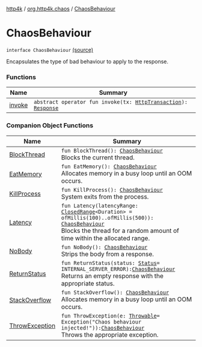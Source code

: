 [http4k](../../index.md) / [org.http4k.chaos](../index.md) / [ChaosBehaviour](./index.md)

# ChaosBehaviour

`interface ChaosBehaviour` [(source)](https://github.com/http4k/http4k/blob/master/http4k-testing-chaos/src/main/kotlin/org/http4k/chaos/ChaosBehaviour.kt#L20)

Encapsulates the type of bad behaviour to apply to the response.

### Functions

| Name | Summary |
|---|---|
| [invoke](invoke.md) | `abstract operator fun invoke(tx: `[`HttpTransaction`](../../org.http4k.core/-http-transaction/index.md)`): `[`Response`](../../org.http4k.core/-response/index.md) |

### Companion Object Functions

| Name | Summary |
|---|---|
| [BlockThread](-block-thread.md) | `fun BlockThread(): `[`ChaosBehaviour`](./index.md)<br>Blocks the current thread. |
| [EatMemory](-eat-memory.md) | `fun EatMemory(): `[`ChaosBehaviour`](./index.md)<br>Allocates memory in a busy loop until an OOM occurs. |
| [KillProcess](-kill-process.md) | `fun KillProcess(): `[`ChaosBehaviour`](./index.md)<br>System exits from the process. |
| [Latency](-latency.md) | `fun Latency(latencyRange: `[`ClosedRange`](https://kotlinlang.org/api/latest/jvm/stdlib/kotlin.ranges/-closed-range/index.html)`<Duration> = ofMillis(100)..ofMillis(500)): `[`ChaosBehaviour`](./index.md)<br>Blocks the thread for a random amount of time within the allocated range. |
| [NoBody](-no-body.md) | `fun NoBody(): `[`ChaosBehaviour`](./index.md)<br>Strips the body from a response. |
| [ReturnStatus](-return-status.md) | `fun ReturnStatus(status: `[`Status`](../../org.http4k.core/-status/index.md)` = INTERNAL_SERVER_ERROR): `[`ChaosBehaviour`](./index.md)<br>Returns an empty response with the appropriate status. |
| [StackOverflow](-stack-overflow.md) | `fun StackOverflow(): `[`ChaosBehaviour`](./index.md)<br>Allocates memory in a busy loop until an OOM occurs. |
| [ThrowException](-throw-exception.md) | `fun ThrowException(e: `[`Throwable`](https://kotlinlang.org/api/latest/jvm/stdlib/kotlin/-throwable/index.html)` = Exception("Chaos behaviour injected!")): `[`ChaosBehaviour`](./index.md)<br>Throws the appropriate exception. |
